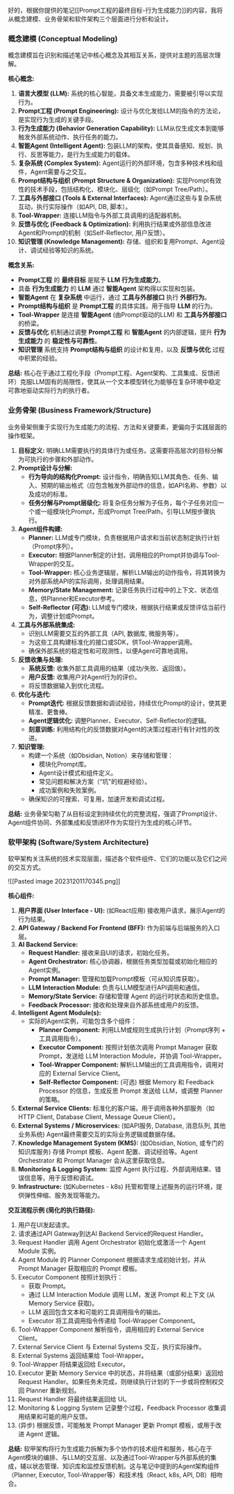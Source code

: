 好的，根据你提供的笔记[[Prompt工程的最终目标-行为生成能力]]的内容，我将从概念建模、业务骨架和软件架构三个层面进行分析和设计。

### 概念建模 (Conceptual Modeling)

概念建模旨在识别和描述笔记中核心概念及其相互关系，提供对主题的高层次理解。

**核心概念:**

1.  **语言大模型 (LLM):** 系统的核心智能，具备文本生成能力，需要被引导以实现行为。
2.  **Prompt工程 (Prompt Engineering):** 设计与优化发给LLM的指令的方法论，是实现行为生成的关键手段。
3.  **行为生成能力 (Behavior Generation Capability):** LLM从仅生成文本到能够触发外部系统动作、执行任务的能力。
4.  **智能Agent (Intelligent Agent):** 包装LLM的架构，使其具备感知、规划、执行、反思等能力，是行为生成能力的载体。
5.  **复杂系统 (Complex System):** Agent运行的外部环境，包含多种技术栈和组件，Agent需要与之交互。
6.  **Prompt结构与组织 (Prompt Structure & Organization):** 实现Prompt有效性的技术手段，包括结构化、模块化、层级化（如Prompt Tree/Path）。
7.  **工具与外部接口 (Tools & External Interfaces):** Agent通过这些与复杂系统互动，执行实际操作（如API, DB, 脚本）。
8.  **Tool-Wrapper:** 连接LLM指令与外部工具调用的适配器机制。
9.  **反馈与优化 (Feedback & Optimization):** 利用执行结果或外部信息改进Agent和Prompt的机制（如Self-Reflector, 用户反馈）。
10. **知识管理 (Knowledge Management):** 存储、组织和复用Prompt、Agent设计、调试经验等知识的系统。

**概念关系:**

*   **Prompt工程** 的 **最终目标** 是赋予 **LLM** **行为生成能力**。
*   具备 **行为生成能力** 的 **LLM** 通过 **智能Agent** 架构得以实现和包装。
*   **智能Agent** 在 **复杂系统** 中运行，通过 **工具与外部接口** 执行 **外部行为**。
*   **Prompt结构与组织** 是 **Prompt工程** 的具体实践，用于指导 **LLM** 的行为。
*   **Tool-Wrapper** 是连接 **智能Agent** (由Prompt驱动的LLM) 和 **工具与外部接口** 的桥梁。
*   **反馈与优化** 机制通过调整 **Prompt工程** 和 **智能Agent** 的内部逻辑，提升 **行为生成能力** 的 **稳定性与可靠性**。
*   **知识管理** 系统支持 **Prompt结构与组织** 的设计和复用，以及 **反馈与优化** 过程中积累的经验。

**总结:** 核心在于通过工程化手段（Prompt工程、Agent架构、工具集成、反馈闭环）克服LLM固有的局限性，使其从一个文本模型转化为能够在复杂环境中稳定可靠地驱动实际行为的执行者。

### 业务骨架 (Business Framework/Structure)

业务骨架侧重于实现行为生成能力的流程、方法和关键要素，更偏向于实践层面的操作框架。

1.  **目标定义:** 明确LLM需要执行的具体行为或任务。这需要将高层次的目标分解为可执行的步骤和外部动作。
2.  **Prompt设计与分解:**
    *   **行为导向的结构化Prompt:** 设计指令，明确告知LLM其角色、任务、输入、预期的输出格式（应包含触发外部动作的信息，如API名称、参数）以及成功的标准。
    *   **任务分解与Prompt层级化:** 将复杂任务分解为子任务，每个子任务对应一个或一组模块化Prompt，形成Prompt Tree/Path，引导LLM按步骤执行。
3.  **Agent组件构建:**
    *   **Planner:** LLM或专门模块，负责根据用户请求和当前状态制定执行计划（Prompt序列）。
    *   **Executor:** 根据Planner制定的计划，调用相应的Prompt并协调与Tool-Wrapper的交互。
    *   **Tool-Wrapper:** 核心业务逻辑层，解析LLM输出的动作指令，将其转换为对外部系统API的实际调用，处理调用结果。
    *   **Memory/State Management:** 记录任务执行过程中的上下文、状态信息，供Planner和Executor参考。
    *   **Self-Reflector (可选):** LLM或专门模块，根据执行结果或反馈评估当前行为，调整计划或Prompt。
4.  **工具与外部系统集成:**
    *   识别LLM需要交互的外部工具（API, 数据库, 微服务等）。
    *   为这些工具构建标准化的接口或SDK，供Tool-Wrapper调用。
    *   确保外部系统的稳定性和可观测性，以便Agent可靠地调用。
5.  **反馈收集与处理:**
    *   **系统反馈:** 收集外部工具调用的结果（成功/失败、返回值）。
    *   **用户反馈:** 收集用户对Agent行为的评价。
    *   将反馈数据输入到优化流程。
6.  **优化与迭代:**
    *   **Prompt迭代:** 根据反馈数据和调试经验，持续优化Prompt的设计，使其更精准、更鲁棒。
    *   **Agent逻辑优化:** 调整Planner、Executor、Self-Reflector的逻辑。
    *   **刻意训练:** 利用结构化的反馈数据对Agent的决策过程进行有针对性的改进。
7.  **知识管理:**
    *   构建一个系统（如Obsidian, Notion）来存储和管理：
        *   模块化Prompt库。
        *   Agent设计模式和组件定义。
        *   常见问题和解决方案（“坑”的规避经验）。
        *   成功案例和失败案例。
    *   确保知识的可搜索、可复用，加速开发和调试过程。

**总结:** 业务骨架勾勒了从目标设定到持续优化的完整流程，强调了Prompt设计、Agent组件协同、外部集成和反馈闭环作为实现行为生成的核心环节。

### 软甲架构 (Software/System Architecture)

软甲架构关注系统的技术实现层面，描述各个软件组件、它们的功能以及它们之间的交互方式。

![[Pasted image 20231201170345.png]]

**核心组件:**

1.  **用户界面 (User Interface - UI):** (如React应用) 接收用户请求，展示Agent的行为结果。
2.  **API Gateway / Backend For Frontend (BFF):** 作为前端与后端服务的入口层。
3.  **AI Backend Service:**
    *   **Request Handler:** 接收来自UI的请求，初始化任务。
    *   **Agent Orchestrator:** 核心协调器，根据任务类型加载或初始化相应的Agent实例。
    *   **Prompt Manager:** 管理和加载Prompt模板（可从知识库获取）。
    *   **LLM Interaction Module:** 负责与LLM模型进行API调用和通信。
    *   **Memory/State Service:** 存储和管理 Agent 的运行时状态和历史信息。
    *   **Feedback Processor:** 接收和处理来自外部系统或用户的反馈。
4.  **Intelligent Agent Module(s):**
    *   实际的Agent实例，可能包含多个组件：
        *   **Planner Component:** 利用LLM或规则生成执行计划（Prompt序列 + 工具调用指令）。
        *   **Executor Component:** 按照计划依次调用 Prompt Manager 获取 Prompt，发送给 LLM Interaction Module，并协调 Tool-Wrapper。
        *   **Tool-Wrapper Component:** 解析LLM输出的工具调用指令，调用对应的 External Service Client。
        *   **Self-Reflector Component:** (可选) 根据 Memory 和 Feedback Processor 的信息，生成反思 Prompt 发送给 LLM，或调整 Planner 的策略。
5.  **External Service Clients:** 标准化的客户端，用于调用各种外部服务（如HTTP Client, Database Client, Message Queue Client）。
6.  **External Systems / Microservices:** (如API服务, Database, 消息队列, 其他业务系统) Agent最终需要交互的实际业务逻辑或数据存储。
7.  **Knowledge Management System (KMS):** (如Obsidian, Notion, 或专门的知识库服务) 存储 Prompt 模板、Agent 配置、调试经验等。Agent Orchestrator 和 Prompt Manager 会从这里获取信息。
8.  **Monitoring & Logging System:** 监控 Agent 执行过程、外部调用结果、错误信息等，用于反馈和调试。
9.  **Infrastructure:** (如Kubernetes - k8s) 托管和管理上述服务的运行环境，提供弹性伸缩、服务发现等能力。

**交互流程示例 (简化的执行路径):**

1.  用户在UI发起请求。
2.  请求通过API Gateway到达AI Backend Service的Request Handler。
3.  Request Handler 调用 Agent Orchestrator 初始化或激活一个 Agent Module 实例。
4.  Agent Module 的 Planner Component 根据请求生成初始计划，并从 Prompt Manager 获取相应的 Prompt 模板。
5.  Executor Component 按照计划执行：
    *   获取 Prompt。
    *   通过 LLM Interaction Module 调用 LLM，发送 Prompt 和上下文 (从 Memory Service 获取)。
    *   LLM 返回包含文本和可能的工具调用指令的输出。
    *   Executor 将工具调用指令传递给 Tool-Wrapper Component。
6.  Tool-Wrapper Component 解析指令，调用相应的 External Service Client。
7.  External Service Client 与 External Systems 交互，执行实际操作。
8.  External Systems 返回结果给 Tool-Wrapper。
9.  Tool-Wrapper 将结果返回给 Executor。
10. Executor 更新 Memory Service 中的状态，并将结果（或部分结果）返回给 Request Handler。如果任务未完成，则继续执行计划的下一步或将控制权交回 Planner 重新规划。
11. Request Handler 将最终结果返回给 UI。
12. Monitoring & Logging System 记录整个过程，Feedback Processor 收集调用结果和可能的用户反馈。
13. (异步) 根据反馈，可能触发 Prompt Manager 更新 Prompt 模板，或用于改进 Agent 逻辑。

**总结:** 软甲架构将行为生成能力拆解为多个协作的技术组件和服务，核心在于Agent模块的编排、与LLM的交互层、以及通过Tool-Wrapper与外部系统的集成，辅以状态管理、知识库和监控反馈机制。这与笔记中提到的Agent架构组件（Planner, Executor, Tool-Wrapper等）和技术栈（React, k8s, API, DB）相吻合。